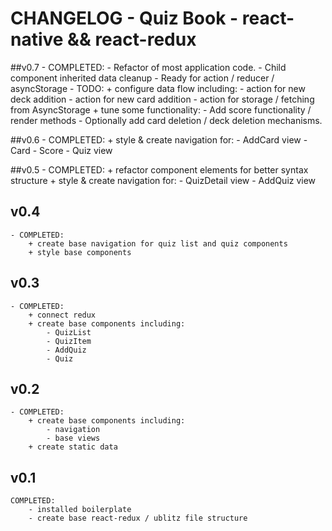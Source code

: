 # CHANGELOG - Quiz Book - react-native && react-redux  

##v0.7
	- COMPLETED:
		- Refactor of most application code.
		- Child component inherited data cleanup
		- Ready for action / reducer / asyncStorage
	- TODO:
		+ configure data flow including:
			- action for new deck addition
			- action for new card addition
			- action for storage / fetching from AsyncStorage
		+ tune some functionality:
			- Add score functionality / render methods
			- Optionally add card deletion / deck deletion mechanisms.

##v0.6
	- COMPLETED:
		+ style & create navigation for:
			- AddCard view
			- Card
			- Score
			- Quiz view 

##v0.5
	- COMPLETED:
		+ refactor component elements for better syntax structure
		+ style & create navigation for:
			- QuizDetail view
			- AddQuiz view
		

## v0.4
	- COMPLETED:
		+ create base navigation for quiz list and quiz components
		+ style base components 

## v0.3

	
	- COMPLETED:
		+ connect redux
		+ create base components including:
			- QuizList
			- QuizItem
			- AddQuiz
			- Quiz

## v0.2
	- COMPLETED:
		+ create base components including:
			- navigation
			- base views
		+ create static data

## v0.1 
	COMPLETED:
		- installed boilerplate
		- create base react-redux / ublitz file structure
